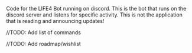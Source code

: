 Code for the LIFE4 Bot running on discord. This is the bot that runs on the discord server and listens for specific activity. This is not the application that is reading and announcing updates!

//TODO: Add list of commands

//TODO: Add roadmap/wishlist